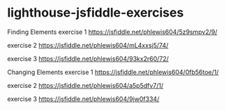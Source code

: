 # lighthouse-jsfiddle-exercises

Finding Elements
exercise 1
  https://jsfiddle.net/phlewis604/5z9smpv2/9/
  
exercise 2
  https://jsfiddle.net/phlewis604/mL4xxsj5/74/
  
exercise 3
  https://jsfiddle.net/phlewis604/93kx2r60/72/

Changing Elements
exercise 1
  https://jsfiddle.net/phlewis604/0fb56toe/1/
  
exercise 2
  https://jsfiddle.net/phlewis604/a5p5dfv7/1/
  
exercise 3
  https://jsfiddle.net/phlewis604/9jw0f334/
